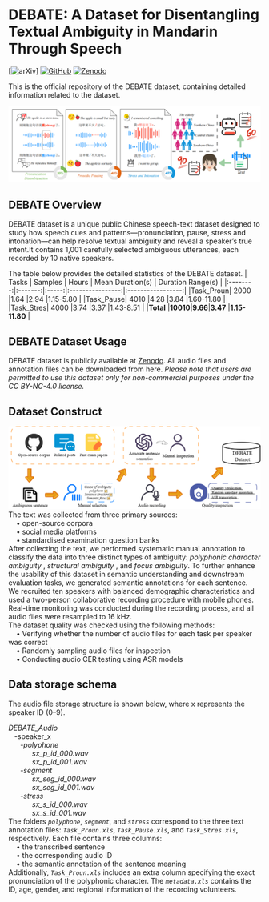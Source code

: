 # DEBATE: A Dataset for Disentangling Textual Ambiguity in Mandarin Through Speech
[![arXiv](https://img.shields.io/badge/Arxiv-paper-blue)]  [![GitHub](https://img.shields.io/badge/GitHub-Repo-green)](https://github.com/SmileHnu/DEBATE) [![Zenodo](https://img.shields.io/badge/Zenodo-dataset-yellow)](https://zenodo.org/records/15609922)

This is the official repository of the DEBATE dataset, containing detailed information related to the dataset.
<div align="center"><img width="600px" src="figure/overview.png" /></div>

## DEBATE Overview

DEBATE dataset is a unique public Chinese speech-text dataset designed to study how speech cues and patterns—pronunciation, pause, stress and intonation—can help resolve textual ambiguity and reveal a speaker’s true intent.It contains 1,001 carefully selected ambiguous utterances, each recorded by 10 native speakers. 

The table below provides the detailed statistics of the DEBATE dataset.
|   Tasks  | Samples | Hours | Mean Duration(s) | Duration Range(s) |
|:--------:|:-------:|:-----:|:----------------:|:-----------------:|
|Task_Proun| 2000    |1.64   |2.94              |1.15-5.80          |
|Task_Pause| 4010    |4.28   |3.84              |1.60-11.80         |
|Task_Stres| 4000    |3.74   |3.37              |1.43-8.51          |
|**Total** |**10010**|**9.66**|**3.47**         |**1.15-11.80**     |

## DEBATE Dataset Usage
DEBATE dataset is publicly available at [Zenodo](https://zenodo.org/records/15609922). All audio files and annotation files can be downloaded from here. <i>Please note that users are permitted to use this dataset only for non-commercial purposes under the CC BY-NC-4.0 license.</i>

## Dataset Construct
<div align="center"><img width="600px" src="figure/pipeline.png" /></div>
The text was collected from three primary sources:<br>
&nbsp;&nbsp;&nbsp;&nbsp;&bull; open-source corpora<br>
&nbsp;&nbsp;&nbsp;&nbsp;&bull; social media platforms<br>
&nbsp;&nbsp;&nbsp;&nbsp;&bull; standardised examination question banks<br>
After collecting the text, we performed systematic manual annotation to classify the data into three distinct types of ambiguity: <i>polyphonic character ambiguity</i> , <i>structural ambiguity</i> , and <i>focus ambiguity</i>. To further enhance the usability of this dataset in semantic understanding and downstream evaluation tasks, we generated semantic annotations for each sentence. <br>
We recruited ten speakers with balanced demographic characteristics and used a two-person collaborative recording procedure with mobile phones. Real-time monitoring was conducted during the recording process, and all audio files were resampled to 16 kHz.<br>
The dataset quality was checked using the following methods:<br>
&nbsp;&nbsp;&nbsp;&nbsp;&bull; Verifying whether the number of audio files for each task per speaker was correct<br>
&nbsp;&nbsp;&nbsp;&nbsp;&bull; Randomly sampling audio files for inspection<br>
&nbsp;&nbsp;&nbsp;&nbsp;&bull; Conducting audio CER testing using ASR models

## Data storage schema
The audio file storage structure is shown below, where x represents the speaker ID (0–9).

<i>DEBATE_Audio</i><br>
&nbsp;&nbsp;&nbsp;-speaker_x<br>
&nbsp;&nbsp;&nbsp;&nbsp;&nbsp;&nbsp;-<i>polyphone</i><br>
&nbsp;&nbsp;&nbsp;&nbsp;&nbsp;&nbsp;&nbsp;&nbsp;&nbsp;&nbsp;&nbsp;&nbsp;<i>sx_p_id_000.wav</i><br>
&nbsp;&nbsp;&nbsp;&nbsp;&nbsp;&nbsp;&nbsp;&nbsp;&nbsp;&nbsp;&nbsp;&nbsp;<i>sx_p_id_001.wav</i><br>
&nbsp;&nbsp;&nbsp;&nbsp;&nbsp;&nbsp;-<i>segment</i><br>
&nbsp;&nbsp;&nbsp;&nbsp;&nbsp;&nbsp;&nbsp;&nbsp;&nbsp;&nbsp;&nbsp;&nbsp;<i>sx_seg_id_000.wav</i><br>
&nbsp;&nbsp;&nbsp;&nbsp;&nbsp;&nbsp;&nbsp;&nbsp;&nbsp;&nbsp;&nbsp;&nbsp;<i>sx_seg_id_001.wav</i><br>
&nbsp;&nbsp;&nbsp;&nbsp;&nbsp;&nbsp;-<i>stress</i><br>
&nbsp;&nbsp;&nbsp;&nbsp;&nbsp;&nbsp;&nbsp;&nbsp;&nbsp;&nbsp;&nbsp;&nbsp;<i>sx_s_id_000.wav</i><br>
&nbsp;&nbsp;&nbsp;&nbsp;&nbsp;&nbsp;&nbsp;&nbsp;&nbsp;&nbsp;&nbsp;&nbsp;<i>sx_s_id_001.wav</i><br>
The folders <code><i>polyphone</i></code>, <code><i>segment</i></code>, and <code><i>stress</i></code> correspond to the three text annotation files: <code><i>Task_Proun.xls</i></code>, <code><i>Task_Pause.xls</i></code>, and <code><i>Task_Stres.xls</i></code>, respectively. Each file contains three columns:<br>
&nbsp;&nbsp;&nbsp;&nbsp;&bull; the transcribed sentence<br>
&nbsp;&nbsp;&nbsp;&nbsp;&bull; the corresponding audio ID<br>
&nbsp;&nbsp;&nbsp;&nbsp;&bull; the semantic annotation of the sentence meaning<br>
Additionally, <code><i>Task_Proun.xls</i></code> includes an extra column specifying the exact pronunciation of the polyphonic character. The <code><i>metadata.xls</i></code> contains the ID, age, gender, and regional information of the recording volunteers.


